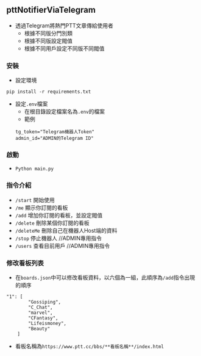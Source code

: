 
## pttNotifierViaTelegram

- 透過Telegram將熱門PTT文章傳給使用者
    - 根據不同版分門別類
    - 根據不同版設定閥值
    - 根據不同用戶設定不同版不同閥值

### 安裝

- 設定環境
```
pip install -r requirements.txt
```
- 設定`.env`檔案
    - 在根目錄設定檔案名為`.env`的檔案
    - 範例
    ```
    tg_token="Telegram機器人Token"
    admin_id="ADMIN的Telegram ID"
    ```


### 啟動

- `Python main.py`

### 指令介紹

- `/start` 開始使用
- `/me` 顯示你訂閱的看板
- `/add` 增加你訂閱的看板，並設定閥值
- `/delete` 刪除某個你訂閱的看板
- `/deleteMe` 刪除自己在機器人Host端的資料
- `/stop` 停止機器人 //ADMIN專用指令
- `/users` 查看目前用戶 //ADMIN專用指令

### 修改看板列表
- 在`boards.json`中可以修改看板資料，以六個為一組，此順序為`/add`指令出現的順序
```
"1": [
        "Gossiping",
        "C_Chat",
        "marvel",
        "CFantasy",
        "Lifeismoney",
        "Beauty"
    ]
```
- 看板名稱為`https://www.ptt.cc/bbs/**看板名稱**/index.html`
